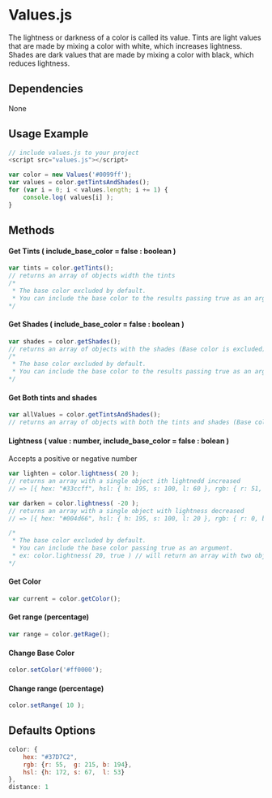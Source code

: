 # Values.js

The lightness or darkness of a color is called its value.
Tints are light values that are made by mixing a color with white, which increases lightness.
Shades are dark values that are made by mixing a color with black, which reduces lightness.

## Dependencies
None

## Usage Example
```js
// include values.js to your project
<script src="values.js"></script>
```

```js
var color = new Values('#0099ff');
var values = color.getTintsAndShades();
for (var i = 0; i < values.length; i += 1) {
    console.log( values[i] );
}
```

## Methods

#### Get Tints ( include_base_color = false : boolean )
```js
var tints = color.getTints();
// returns an array of objects width the tints
/*
 * The base color excluded by default.
 * You can include the base color to the results passing true as an argument. ex: color.getTints( true )
*/
```

#### Get Shades ( include_base_color = false : boolean )
```js
var shades = color.getShades();
// returns an array of objects with the shades (Base color is excluded)
/*
 * The base color excluded by default.
 * You can include the base color to the results passing true as an argument. ex: color.getShades( true )
*/
```

#### Get Both tints and shades
```js
var allValues = color.getTintsAndShades();
// returns an array of objects with both the tints and shades (Base color always included)
```

#### Lightness ( value : number, include_base_color = false : bolean )
Accepts a positive or negative number
```js
var lighten = color.lightness( 20 );
// returns an array with a single object ith lightnedd increased
// => [{ hex: "#33ccff", hsl: { h: 195, s: 100, l: 60 }, rgb: { r: 51, b: 255, g: 204 }]

var darken = color.lightness( -20 );
// returns an array with a single object with lightness decreased
// => [{ hex: "#004d66", hsl: { h: 195, s: 100, l: 20 }, rgb: { r: 0, b: 102, g: 77 }]

/*
 * The base color excluded by default.
 * You can include the base color passing true as an argument.
 * ex: color.lightness( 20, true ) // will return an array with two objects, the original and the modified.
*/
```

#### Get Color
```js
var current = color.getColor();
```

#### Get range (percentage)
```js
var range = color.getRage();
```

#### Change Base Color
```js
color.setColor('#ff0000');
```

#### Change range (percentage)
```js
color.setRange( 10 );
```

## Defaults Options
```js
color: {
    hex: "#37D7C2",
    rgb: {r: 55,  g: 215, b: 194},
    hsl: {h: 172, s: 67,  l: 53}
},
distance: 1
```
